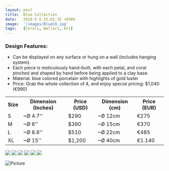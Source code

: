 ```yaml
---
layout: post
title:  Blue Collection
date:   2018-5-5 15:01:35 +0300
image:  '/images/BlueC0.jpg'
tags:   [Corals, Wallart, Art]
---
```

### Design Features:
* Can be displayed on any surface or hung on a wall (includes hanging system).
* Each piece is meticulously hand-built, with each petal, and coral pinched and shaped by hand before being applied to a clay base.
* Material: blue colored porcelain with highlights of gold luster
* Price: Grab the whole collection of 4, and enjoy special pricing: $1,040 (€990)


<div class="table-container">
  <table>
    <tr><th>Size</th><th>Dimension (Inches)</th><th>Price (USD)</th><th>Dimension (cm)</th><th>Price (EUR)</th></tr>
    <tr><td>S</td><td>~Ø 4.7''</td><td>$290</td><td>~Ø 12cm</td><td>€275</td></tr>
    <tr><td>M</td><td>~Ø 6''</td><td>$390</td><td>~Ø 15cm</td><td>€370</td></tr>
    <tr><td>L</td><td>~Ø 8.6'' </td><td>$510</td><td>~Ø 22cm</td><td>€485</td></tr>
	<tr><td>XL</td><td>~Ø 15'' </td><td>$1,200</td><td>~Ø 40cm</td><td>€1.140</td></tr>
  
  </table>
</div>

<div class="gallery-box">
  <div class="gallery">
    <img src="/images/BlueC1.jpg">
    <img src="/images/BlueC2.jpg">
    <img src="/images/BlueC3.jpg">
    <img src="/images/BlueC4.jpg">
    <img src="/images/BlueC5.jpg">
    <img src="/images/BlueC6.jpg">
  </div>
</div>

![Picture]({{site.baseurl}}/images/BlueC7.jpg)

